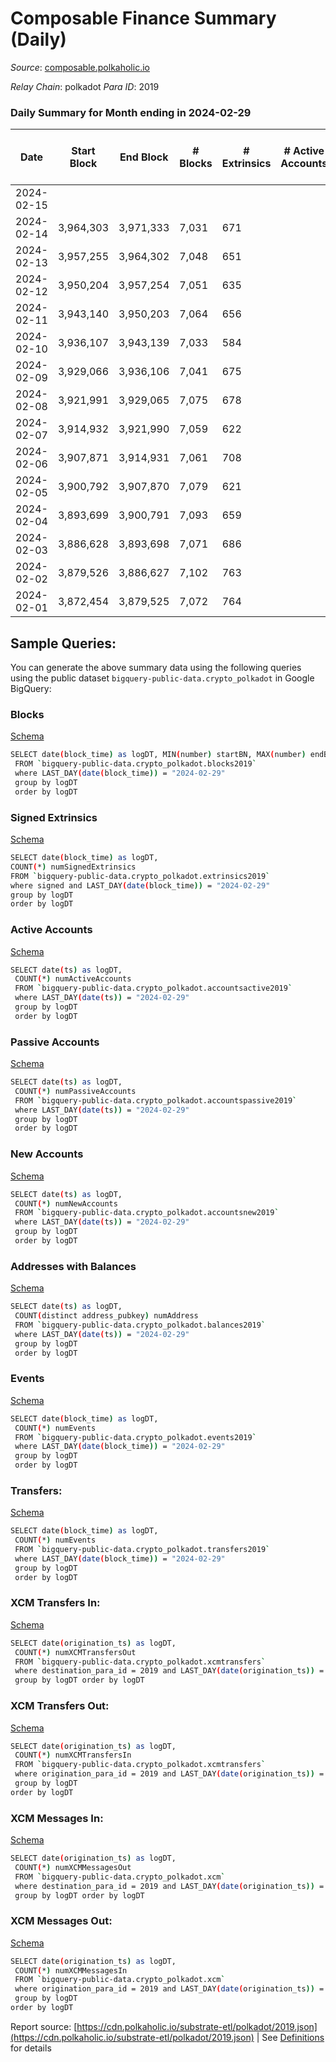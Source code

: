 # Composable Finance Summary (Daily)

_Source_: [composable.polkaholic.io](https://composable.polkaholic.io)

*Relay Chain*: polkadot
*Para ID*: 2019



### Daily Summary for Month ending in 2024-02-29


| Date    | Start Block | End Block | # Blocks | # Extrinsics | # Active Accounts | # Passive Accounts | # New Accounts | # Addresses | # Events  | # Transfers ($USD) | # XCM Transfers In ($USD) | # XCM Transfers Out ($USD) | # XCM In | # XCM Out | Issues |
|---------|-------------|-----------|----------|--------------|-------------------|--------------------|----------------|-------------|-----------|--------------------|---------------------------|----------------------------|----------|-----------|--------|
| 2024-02-15 |  |  |  |  |  |  |  |  |  |   |   |   |  |  |  |
| 2024-02-14 | 3,964,303 | 3,971,333 | 7,031 | 671 |  |  |  | 46 | 33,675 | 7,055  |   |   |  |  |  |
| 2024-02-13 | 3,957,255 | 3,964,302 | 7,048 | 651 |  |  |  | 46 | 33,476 | 7,070  |   |   |  |  |  |
| 2024-02-12 | 3,950,204 | 3,957,254 | 7,051 | 635 |  |  |  | 46 | 33,361 | 7,072  |   |   |  |  |  |
| 2024-02-11 | 3,943,140 | 3,950,203 | 7,064 | 656 |  |  |  | 46 | 33,589 | 7,094  |   |   |  |  |  |
| 2024-02-10 | 3,936,107 | 3,943,139 | 7,033 | 584 |  |  |  | 46 | 32,750 | 7,044  |   |   |  |  |  |
| 2024-02-09 | 3,929,066 | 3,936,106 | 7,041 | 675 |  |  |  | 46 | 33,663 | 7,074  |   |   |  |  |  |
| 2024-02-08 | 3,921,991 | 3,929,065 | 7,075 | 678 |  |  |  | 46 | 33,848 | 7,108  |   |   |  |  |  |
| 2024-02-07 | 3,914,932 | 3,921,990 | 7,059 | 622 |  |  |  | 46 | 33,234 | 7,075  |   |   |  |  |  |
| 2024-02-06 | 3,907,871 | 3,914,931 | 7,061 | 708 |  |  |  | 46 | 34,075 | 7,094  |   |   |  |  |  |
| 2024-02-05 | 3,900,792 | 3,907,870 | 7,079 | 621 |  |  |  | 46 | 33,422 | 7,107  | 12 ($6,518.31) |   |  |  |  |
| 2024-02-04 | 3,893,699 | 3,900,791 | 7,093 | 659 |  |  |  | 46 | 33,714 | 7,120  | 16 ($5,349.80) |   |  |  |  |
| 2024-02-03 | 3,886,628 | 3,893,698 | 7,071 | 686 |  |  |  | 46 | 33,965 | 7,108  | 18 ($7,079.33) |   | 15 | 14 |  |
| 2024-02-02 | 3,879,526 | 3,886,627 | 7,102 | 763 |  |  |  | 46 | 34,719 | 7,152  | 25 ($26,146.92) |   | 26 | 13 |  |
| 2024-02-01 | 3,872,454 | 3,879,525 | 7,072 | 764 |  |  |  | 46 | 34,618 | 7,120  | 29 ($11,596.19) | 1 ($12.31) | 30 | 16 |  |

## Sample Queries:
You can generate the above summary data using the following queries using the public dataset `bigquery-public-data.crypto_polkadot` in Google BigQuery:


### Blocks 

[Schema](https://github.com/colorfulnotion/substrate-etl/blob/main/schema/blocks.json)

```bash
SELECT date(block_time) as logDT, MIN(number) startBN, MAX(number) endBN, COUNT(*) numBlocks 
 FROM `bigquery-public-data.crypto_polkadot.blocks2019`  
 where LAST_DAY(date(block_time)) = "2024-02-29" 
 group by logDT 
 order by logDT
```

### Signed Extrinsics 

[Schema](https://github.com/colorfulnotion/substrate-etl/blob/main/schema/extrinsics.json)

```bash
SELECT date(block_time) as logDT, 
COUNT(*) numSignedExtrinsics 
FROM `bigquery-public-data.crypto_polkadot.extrinsics2019`  
where signed and LAST_DAY(date(block_time)) = "2024-02-29" 
group by logDT 
order by logDT
```

### Active Accounts 

[Schema](https://github.com/colorfulnotion/substrate-etl/blob/main/schema/accountsactive.json)

```bash
SELECT date(ts) as logDT, 
 COUNT(*) numActiveAccounts 
 FROM `bigquery-public-data.crypto_polkadot.accountsactive2019` 
 where LAST_DAY(date(ts)) = "2024-02-29" 
 group by logDT 
 order by logDT
```

### Passive Accounts 

[Schema](https://github.com/colorfulnotion/substrate-etl/blob/main/schema/accountspassive.json)

```bash
SELECT date(ts) as logDT, 
 COUNT(*) numPassiveAccounts 
 FROM `bigquery-public-data.crypto_polkadot.accountspassive2019` 
 where LAST_DAY(date(ts)) = "2024-02-29" 
 group by logDT 
 order by logDT
```

### New Accounts 

[Schema](https://github.com/colorfulnotion/substrate-etl/blob/main/schema/accountsnew.json)

```bash
SELECT date(ts) as logDT, 
 COUNT(*) numNewAccounts 
 FROM `bigquery-public-data.crypto_polkadot.accountsnew2019` 
 where LAST_DAY(date(ts)) = "2024-02-29" 
 group by logDT
 order by logDT
```

### Addresses with Balances 

[Schema](https://github.com/colorfulnotion/substrate-etl/blob/main/schema/balances.json)

```bash
SELECT date(ts) as logDT,
 COUNT(distinct address_pubkey) numAddress 
 FROM `bigquery-public-data.crypto_polkadot.balances2019` 
 where LAST_DAY(date(ts)) = "2024-02-29" 
 group by logDT 
 order by logDT
```

### Events 

[Schema](https://github.com/colorfulnotion/substrate-etl/blob/main/schema/events.json)

```bash
SELECT date(block_time) as logDT, 
 COUNT(*) numEvents 
 FROM `bigquery-public-data.crypto_polkadot.events2019` 
 where LAST_DAY(date(block_time)) = "2024-02-29" 
 group by logDT 
 order by logDT
```

### Transfers:

[Schema](https://github.com/colorfulnotion/substrate-etl/blob/main/schema/transfers.json)

```bash
SELECT date(block_time) as logDT, 
 COUNT(*) numEvents 
 FROM `bigquery-public-data.crypto_polkadot.transfers2019` 
 where LAST_DAY(date(block_time)) = "2024-02-29" 
 group by logDT 
 order by logDT
```

### XCM Transfers In: 

[Schema](https://github.com/colorfulnotion/substrate-etl/blob/main/schema/xcmtransfers.json)

```bash
SELECT date(origination_ts) as logDT, 
 COUNT(*) numXCMTransfersOut 
 FROM `bigquery-public-data.crypto_polkadot.xcmtransfers` 
 where destination_para_id = 2019 and LAST_DAY(date(origination_ts)) = "2024-02-29" 
 group by logDT order by logDT
```

### XCM Transfers Out: 

[Schema](https://github.com/colorfulnotion/substrate-etl/blob/main/schema/xcmtransfers.json)

```bash
SELECT date(origination_ts) as logDT, 
 COUNT(*) numXCMTransfersIn 
 FROM `bigquery-public-data.crypto_polkadot.xcmtransfers` 
 where origination_para_id = 2019 and LAST_DAY(date(origination_ts)) = "2024-02-29" 
 group by logDT 
order by logDT
```

### XCM Messages In: 

[Schema](https://github.com/colorfulnotion/substrate-etl/blob/main/schema/xcm.json)

```bash
SELECT date(origination_ts) as logDT, 
 COUNT(*) numXCMMessagesOut 
 FROM `bigquery-public-data.crypto_polkadot.xcm` 
 where destination_para_id = 2019 and LAST_DAY(date(origination_ts)) = "2024-02-29" 
 group by logDT order by logDT
```

### XCM Messages Out: 

[Schema](https://github.com/colorfulnotion/substrate-etl/blob/main/schema/xcm.json)

```bash
SELECT date(origination_ts) as logDT, 
 COUNT(*) numXCMMessagesIn 
 FROM `bigquery-public-data.crypto_polkadot.xcm` 
 where origination_para_id = 2019 and LAST_DAY(date(origination_ts)) = "2024-02-29" 
 group by logDT 
order by logDT
```


Report source: [https://cdn.polkaholic.io/substrate-etl/polkadot/2019.json](https://cdn.polkaholic.io/substrate-etl/polkadot/2019.json) | See [Definitions](/DEFINITIONS.md) for details
